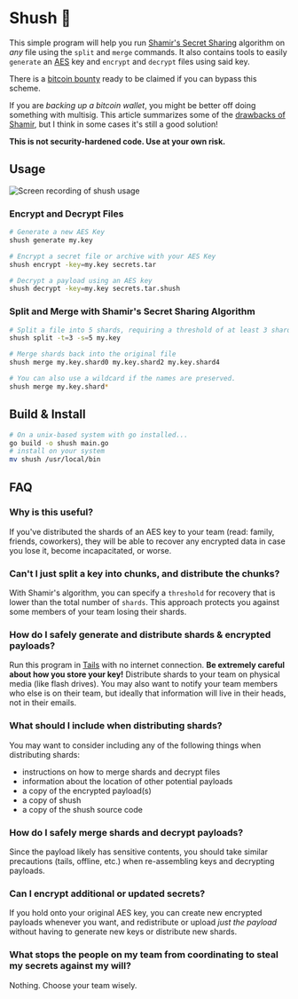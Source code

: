 # Shush 🤫
This simple program will help you run [Shamir's Secret Sharing](https://en.wikipedia.org/wiki/Shamir%27s_Secret_Sharing) algorithm on _any_ file using the `split` and `merge` commands. It also contains  tools to easily `generate` an [AES](https://en.wikipedia.org/wiki/Advanced_Encryption_Standard) key and `encrypt` and `decrypt` files using said key.

There is a [bitcoin bounty](https://github.com/shushcli/shush/issues/1) ready to be claimed if you can bypass this scheme.

If you are *backing up a bitcoin wallet*, you might be better off doing something with multisig. This article summarizes some of the [drawbacks of Shamir](https://blog.keys.casa/shamirs-secret-sharing-security-shortcomings/), but I think in some cases it's still a good solution!

**This is not security-hardened code. Use at your own risk.**

## Usage
![Screen recording of shush usage](docs/demo.gif)

### Encrypt and Decrypt Files
```bash
# Generate a new AES Key
shush generate my.key

# Encrypt a secret file or archive with your AES Key
shush encrypt -key=my.key secrets.tar 

# Decrypt a payload using an AES key
shush decrypt -key=my.key secrets.tar.shush 
```

### Split and Merge with Shamir's Secret Sharing Algorithm
```bash
# Split a file into 5 shards, requiring a threshold of at least 3 shards for recovery
shush split -t=3 -s=5 my.key

# Merge shards back into the original file
shush merge my.key.shard0 my.key.shard2 my.key.shard4

# You can also use a wildcard if the names are preserved.
shush merge my.key.shard*
```

## Build & Install
```bash
# On a unix-based system with go installed...
go build -o shush main.go
# install on your system
mv shush /usr/local/bin
```

## FAQ
### Why is this useful?
If you've distributed the shards of an AES key to your team (read: family, friends, coworkers), they will be able to recover any encrypted data in case you lose it, become incapacitated, or worse.

### Can't I just split a key into chunks, and distribute the chunks?
With Shamir's algorithm, you can specify a `threshold` for recovery that is lower than the total number of `shards`. This approach protects you against some members of your team losing their shards.

### How do I safely generate and distribute shards & encrypted payloads?
Run this program in [Tails](https://en.wikipedia.org/wiki/Tails_%28operating_system%29) with no internet connection. **Be extremely careful about how you store your key!** Distribute shards to your team on physical media (like flash drives). You may also want to notify your team members who else is on their team, but ideally that information will live in their heads, not in their emails.

### What should I include when distributing shards?
You may want to consider including any of the following things when distributing shards:
- instructions on how to merge shards and decrypt files
- information about the location of other potential payloads
- a copy of the encrypted payload(s)
- a copy of shush
- a copy of the shush source code

### How do I safely merge shards and decrypt payloads?
Since the payload likely has sensitive contents, you should take similar precautions (tails, offline, etc.) when re-assembling keys and decrypting payloads.

### Can I encrypt additional or updated secrets?
If you hold onto your original AES key, you can create new encrypted payloads whenever you want, and redistribute or upload _just the payload_ without having to generate new keys or distribute new shards.

### What stops the people on my team from coordinating to steal my secrets against my will?
Nothing. Choose your team wisely.
